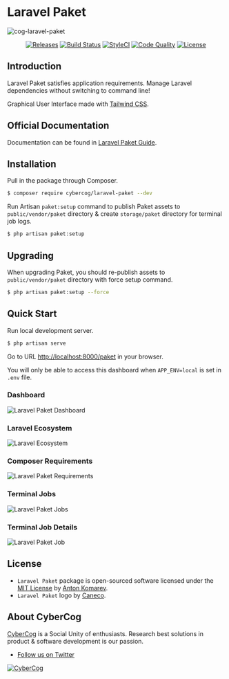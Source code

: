 # Laravel Paket

![cog-laravel-paket](https://user-images.githubusercontent.com/1849174/67785136-d7ce7a80-fa7d-11e9-8217-eb1c8e0d4d7f.png)

<p align="center">
    <a href="https://github.com/cybercog/laravel-paket/releases"><img src="https://img.shields.io/github/release/cybercog/laravel-paket.svg?style=flat-square" alt="Releases"></a>
    <a href="https://travis-ci.org/cybercog/laravel-paket"><img src="https://img.shields.io/travis/cybercog/laravel-paket/master.svg?style=flat-square" alt="Build Status"></a>
    <a href="https://styleci.io/repos/194345461"><img src="https://styleci.io/repos/194345461/shield" alt="StyleCI"></a>
    <a href="https://scrutinizer-ci.com/g/cybercog/laravel-paket/?branch=master"><img src="https://img.shields.io/scrutinizer/g/cybercog/laravel-paket.svg?style=flat-square" alt="Code Quality"></a>
    <a href="https://github.com/cybercog/laravel-paket/blob/master/LICENSE"><img src="https://img.shields.io/github/license/cybercog/laravel-paket.svg?style=flat-square" alt="License"></a>
</p>

## Introduction

Laravel Paket satisfies application requirements. Manage Laravel dependencies without switching to command line!

Graphical User Interface made with [Tailwind CSS].

## Official Documentation

Documentation can be found in [Laravel Paket Guide].

## Installation

Pull in the package through Composer.

```sh
$ composer require cybercog/laravel-paket --dev
```

Run Artisan `paket:setup` command to publish Paket assets to `public/vendor/paket` directory & create `storage/paket` directory for terminal job logs.

```sh
$ php artisan paket:setup
```

## Upgrading

When upgrading Paket, you should re-publish assets to `public/vendor/paket` directory with force setup command.

```sh
$ php artisan paket:setup --force
```

## Quick Start

Run local development server.

```sh
$ php artisan serve
```

Go to URL [http://localhost:8000/paket](http://localhost:8000/paket) in your browser.

You will only be able to access this dashboard when `APP_ENV=local` is set in `.env` file.

### Dashboard

![Laravel Paket Dashboard](https://user-images.githubusercontent.com/1849174/64434687-ca25f580-d0c9-11e9-95c4-8df1f2bd02ff.png)

### Laravel Ecosystem

![Laravel Ecosystem](https://user-images.githubusercontent.com/1849174/64430016-005e7780-d0c0-11e9-8929-7667dcfc985e.png)

### Composer Requirements

![Laravel Paket Requirements](https://user-images.githubusercontent.com/1849174/64429876-aa89cf80-d0bf-11e9-939e-20107f6bab62.png)

### Terminal Jobs

![Laravel Paket Jobs](https://user-images.githubusercontent.com/1849174/64499584-4c790a00-d2c2-11e9-902d-cfed49be1d98.png)

### Terminal Job Details

![Laravel Paket Job](https://user-images.githubusercontent.com/1849174/64499560-38cda380-d2c2-11e9-9ea9-11491865ec6f.png)

## License

- `Laravel Paket` package is open-sourced software licensed under the [MIT License](LICENSE) by [Anton Komarev].
- `Laravel Paket` logo by [Caneco].

## About CyberCog

[CyberCog] is a Social Unity of enthusiasts. Research best solutions in product & software development is our passion.

- [Follow us on Twitter]

<a href="https://cybercog.su"><img src="https://cloud.githubusercontent.com/assets/1849174/18418932/e9edb390-7860-11e6-8a43-aa3fad524664.png" alt="CyberCog"></a>

[Anton Komarev]: https://komarev.com
[Caneco]: http://twitter.com/caneco
[CyberCog]: https://cybercog.su
[Follow us on Twitter]: https://twitter.com/cybercog
[Laravel Paket Guide]: https://laravel-paket.readme.io/docs
[Tailwind CSS]: https://github.com/tailwindcss/tailwindcss
